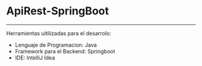 # ApiRest-SpringBoot

---
Herramientas uitilizadas para el desarrolo:
* Lenguaje de Programacion: Java
* Framework para el Backend: Springboot
* IDE: IntelliJ Idea

